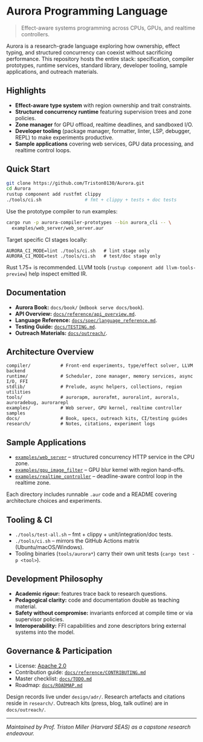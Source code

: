 # Aurora Programming Language

> Effect-aware systems programming across CPUs, GPUs, and realtime controllers.

Aurora is a research-grade language exploring how ownership, effect typing, and
structured concurrency can coexist without sacrificing performance. This
repository hosts the entire stack: specification, compiler prototypes, runtime
services, standard library, developer tooling, sample applications, and outreach
materials.

## Highlights

- **Effect-aware type system** with region ownership and trait constraints.
- **Structured concurrency runtime** featuring supervision trees and zone
  policies.
- **Zone manager** for GPU offload, realtime deadlines, and sandboxed I/O.
- **Developer tooling** (package manager, formatter, linter, LSP, debugger,
  REPL) to make experiments productive.
- **Sample applications** covering web services, GPU data processing, and
  realtime control loops.

## Quick Start

```bash
git clone https://github.com/Triston0130/Aurora.git
cd Aurora
rustup component add rustfmt clippy
./tools/ci.sh                # fmt + clippy + tests + doc tests
```

Use the prototype compiler to run examples:

```bash
cargo run -p aurora-compiler-prototypes --bin aurora_cli -- \
  examples/web_server/web_server.aur
```

Target specific CI stages locally:

```
AURORA_CI_MODE=lint ./tools/ci.sh   # lint stage only
AURORA_CI_MODE=test ./tools/ci.sh   # test/doc stage only
```

Rust 1.75+ is recommended. LLVM tools (`rustup component add llvm-tools-preview`)
help inspect emitted IR.

## Documentation

- **Aurora Book:** `docs/book/` (`mdbook serve docs/book`).
- **API Overview:** [`docs/reference/api_overview.md`](docs/reference/api_overview.md).
- **Language Reference:** [`docs/spec/language_reference.md`](docs/spec/language_reference.md).
- **Testing Guide:** [`docs/TESTING.md`](docs/TESTING.md).
- **Outreach Materials:** [`docs/outreach/`](docs/outreach).

## Architecture Overview

```
compiler/           # Front-end experiments, type/effect solver, LLVM backend
runtime/            # Scheduler, zone manager, memory services, async I/O, FFI
stdlib/             # Prelude, async helpers, collections, region utilities
tools/              # aurorapm, aurorafmt, auroralint, aurorals, auroradebug, aurorarepl
examples/           # Web server, GPU kernel, realtime controller samples
docs/               # Book, specs, outreach kits, CI/testing guides
research/           # Notes, citations, experiment logs
```

## Sample Applications

- [`examples/web_server`](examples/web_server) – structured concurrency HTTP
  service in the CPU zone.
- [`examples/gpu_image_filter`](examples/gpu_image_filter) – GPU blur kernel with
  region hand-offs.
- [`examples/realtime_controller`](examples/realtime_controller) – deadline-aware
  control loop in the realtime zone.

Each directory includes runnable `.aur` code and a README covering architecture
choices and experiments.

## Tooling & CI

- `./tools/test-all.sh` – fmt + clippy + unit/integration/doc tests.
- `./tools/ci.sh` – mirrors the GitHub Actions matrix (Ubuntu/macOS/Windows).
- Tooling binaries (`tools/aurora*`) carry their own unit tests (`cargo test -p
  <tool>`).

## Development Philosophy

- **Academic rigour:** features trace back to research questions.
- **Pedagogical clarity:** code and documentation double as teaching material.
- **Safety without compromise:** invariants enforced at compile time or via
  supervisor policies.
- **Interoperability:** FFI capabilities and zone descriptors bring external
  systems into the model.

## Governance & Participation

- License: [Apache 2.0](LICENSE)
- Contribution guide: [`docs/reference/CONTRIBUTING.md`](docs/reference/CONTRIBUTING.md)
- Master checklist: [`docs/TODO.md`](docs/TODO.md)
- Roadmap: [`docs/ROADMAP.md`](docs/ROADMAP.md)

Design records live under `design/adr/`. Research artefacts and citations reside
in `research/`. Outreach kits (press, blog, talk outline) are in
`docs/outreach/`.

---
*Maintained by Prof. Triston Miller (Harvard SEAS) as a capstone research
endeavour.*
